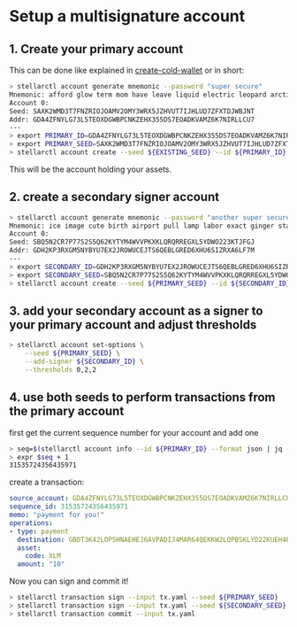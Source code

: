 Setup a multisignature account
=============================

## 1. Create your primary account

This can be done like explained in [create-cold-wallet](./create-cold-wallet.md) or in short:

```bash
> stellarctl account generate mnemonic --password "super secure"
Mnemonic: afford glow term mom have leave liquid electric leopard arctic outer extend perfect silly attract vacant chef cover noise dinosaur glide valid source frame
Account 0:
Seed: SAXK2WMD3T7FNZRIOJOAMV2OMY3WRX5JZHVUT7IJHLUD7ZFXTDJWBJNT
Addr: GDA4ZFNYLG73L5TEOXDGWBPCNKZEHX355DS7EOADKVAMZ6K7NIRLLCU7
---
> export PRIMARY_ID=GDA4ZFNYLG73L5TEOXDGWBPCNKZEHX355DS7EOADKVAMZ6K7NIRLLCU7
> export PRIMARY_SEED=SAXK2WMD3T7FNZRIOJOAMV2OMY3WRX5JZHVUT7IJHLUD7ZFXTDJWBJNT
> stellarctl account create --seed ${EXISTING_SEED} --id ${PRIMARY_ID}
```

This will be the account holding your assets.

## 2. create a secondary signer account

```bash
> stellarctl account generate mnemonic --password "another super secure passphrase"
Mnemonic: ice image cute birth airport pull lamp labor exact ginger stay build tell bonus surge display ice biology any muscle mobile genre word tunnel
Account 0:
Seed: SBQ5N2CR7P77S2S5Q62KYTYM4WVVPKXKLQRQRREGXL5YDWO223KTJFGJ
Addr: GDH2KP3RXGM5NYBYU7EX2JROWUCEJTS6QEBLGRED6XHU6SIZRXA6LF7M
---
> export SECONDARY_ID=GDH2KP3RXGM5NYBYU7EX2JROWUCEJTS6QEBLGRED6XHU6SIZRXA6LF7M
> export SECONDARY_SEED=SBQ5N2CR7P77S2S5Q62KYTYM4WVVPKXKLQRQRREGXL5YDWO223KTJFGJ
> stellarctl account create --seed ${PRIMARY_SEED} --id ${SECONDARY_ID}
```

## 3. add your secondary account as a signer to your primary account and adjust thresholds

```bash
> stellarctl account set-options \
    --seed ${PRIMARY_SEED} \
    --add-signer ${SECONDARY_ID} \
    --thresholds 0,2,2
```

## 4. use both seeds to perform transactions from the primary account

first get the current sequence number for your account and add one

```bash
> seq=$(stellarctl account info --id ${PRIMARY_ID} --format json | jq -r .sequence)
> expr $seq + 1
31535724356435971
```

create a transaction:

```yaml
source_account: GDA4ZFNYLG73L5TEOXDGWBPCNKZEHX355DS7EOADKVAMZ6K7NIRLLCU7
sequence_id: 31535724356435971
memo: "payment for you!"
operations:
- type: payment
  destination: GBDT3K42LOPSHNAEHEJ6AVPADIJ4MAR64QEKKW2LQPBSKLYD22KUEH4P
  asset:
    code: XLM
  amount: "10"
```

Now you can sign and commit it!

```bash
> stellarctl transaction sign --input tx.yaml --seed ${PRIMARY_SEED}
> stellarctl transaction sign --input tx.yaml --seed ${SECONDARY_SEED}
> stellarctl transaction commit --input tx.yaml
```
